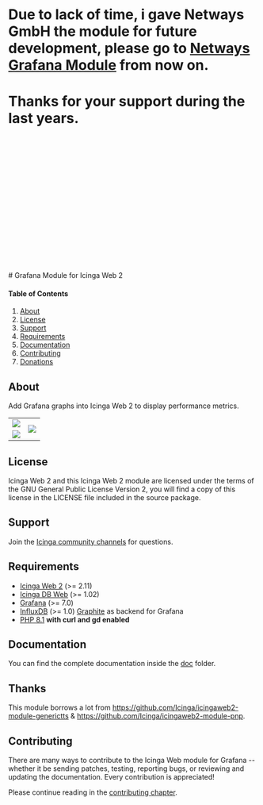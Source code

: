 # **Due to lack of time, i gave Netways GmbH the module for future development, please go to [Netways Grafana Module](https://github.com/NETWAYS/icingaweb2-module-grafana) from now on.** 
# **Thanks for your support during the last years.**
<br>  
<br>  
<br>  
<br>  
<br>  
<br>  
<br>  
<br>  
<br>  
<br>  
<br>  
<br>  
<br>  
<br>  
<br>  
<br>
# Grafana Module for Icinga Web 2

#### Table of Contents

1. [About](#about)
2. [License](#license)
3. [Support](#support)
4. [Requirements](#requirements)
5. [Documentation](#documentation)
6. [Contributing](#contributing)
7. [Donations](#donations)


## About

Add Grafana graphs into Icinga Web 2 to display performance metrics.

<table border="0">
<tr>
   <td><img src="https://github.com/Mikesch-mp/icingaweb2-module-grafana/raw/master/doc/images/icingaweb2_grafana_screenshot_01.png"></td>
   <td rowspan="2"><img src="https://github.com/Mikesch-mp/icingaweb2-module-grafana/raw/master/doc/images/icingaweb2_grafana_screenshot_05.png"></td>
</tr>
<tr>
   <td><img src="https://github.com/Mikesch-mp/icingaweb2-module-grafana/raw/master/doc/images/icingaweb2_grafana_screenshot_01.png"></td>
</tr>
</table>




## License

Icinga Web 2 and this Icinga Web 2 module are licensed under the terms of the GNU
General Public License Version 2, you will find a copy of this license in the
LICENSE file included in the source package.

## Support

Join the [Icinga community channels](https://icinga.com/community/) for questions.

## Requirements

* [Icinga Web 2](https://github.com/Icinga/icingaweb2) (>= 2.11)
* [Icinga DB Web](https://github.com/Icinga/icingadb-web) (>= 1.02)
* [Grafana](https://grafana.com/) (>= 7.0)
* [InfluxDB](https://docs.influxdata.com/influxdb/) (>= 1.0) [Graphite](https://graphiteapp.org) as backend for Grafana
* [PHP 8.1](https://www.php.net) **with curl and gd enabled**

## Documentation

You can find the complete documentation inside the [doc](https://github.com/Mikesch-mp/icingaweb2-module-grafana/raw/master/doc) folder.

## Thanks

This module borrows a lot from https://github.com/Icinga/icingaweb2-module-generictts & https://github.com/Icinga/icingaweb2-module-pnp.

## Contributing

There are many ways to contribute to the Icinga Web module for Grafana --
whether it be sending patches, testing, reporting bugs, or reviewing and
updating the documentation. Every contribution is appreciated!

Please continue reading in the [contributing chapter](CONTRIBUTING.md).

